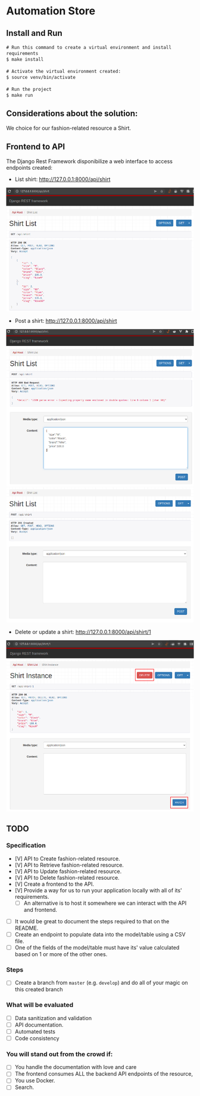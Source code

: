 # Automation Store

## Install and Run

```shell
# Run this command to create a virtual environment and install requirements
$ make install

# Activate the virtual environment created:
$ source venv/bin/activate

# Run the project
$ make run
```
## Considerations about the solution:
We choice for our fashion-related resource a Shirt.

## Frontend to API
The Django Rest Framework disponibilize a web interface to access endpoints created:

- List shirt: http://127.0.0.1:8000/api/shirt

![plot](docs/api_a.png)

- Post a shirt: http://127.0.0.1:8000/api/shirt

![plot](docs/api_b.png)
![plot](docs/api_c.png)


- Delete or update a shirt: http://127.0.0.1:8000/api/shirt/1

![plot](docs/api_d.png)

## TODO
### Specification
- [V] API to Create fashion-related resource.
- [V] API to Retrieve fashion-related resource.
- [V] API to Update fashion-related resource.
- [V] API to Delete fashion-related resource.
- [V] Create a frontend to the API.
- [V] Provide a way for us to run your application locally with all of its' requirements.
    - [ ] An alternative is to host it somewhere we can interact with the API and frontend.
- [ ] It would be great to document the steps required to that on the README.
- [ ] Create an endpoint to populate data into the model/table using a CSV file.
- [ ] One of the fields of the model/table must have its' value calculated based on 1 or more of the other ones.

### Steps
- [ ] Create a branch from `master` (e.g. `develop`) and do all of your magic on this created branch

### What will be evaluated
- [ ] Data sanitization and validation
- [ ] API documentation.
- [ ] Automated tests
- [ ] Code consistency

### **You will stand out from the crowd if**:
- [ ] You handle the documentation with love and care
- [ ] The frontend consumes ALL the backend API endpoints of the resource,
- [ ] You use Docker.
- [ ] Search.
